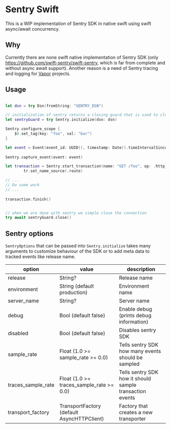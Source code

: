 
# Sentry Swift

This is a WIP implementation of Sentry SDK in native swift using swift async/await concurrency.

## Why

Currently there are none swift native implementation of Sentry SDK (only https://github.com/swift-sentry/swift-sentry, which is far from complete and without async await support). Another reason is a need of Sentry tracing and logging for [Vapor](https://vapor.codes/) projects.

## Usage


```swift

let dsn = try Dsn(fromString: "SENTRY_DSN")

// initialization of sentry returns a closing guard that is used to close sentry connection
let sentryGuard = try Sentry.initialize(dsn: dsn)

Sentry.configure_scope {
    $0.set_tag(key: "foo", val: "bar")
}

let event = Event(event_id: UUID(), timestamp: Date().timeIntervalSince1970, level: nil, logger: nil, transaction: nil, server_name: nil, release: nil, dist: nil, tags: nil, environment: nil, modules: nil, extra: nil, message: nil, exception: nil, breadcrumbs: nil, user: nil, request: nil, sdk: nil, contexts: nil, type: nil, spans: nil, start_timestamp: nil, transaction_info: nil)
        
Sentry.capture_event(event: event)

let transaction = Sentry.start_transaction(name: "GET /foo", op: .http_server)
        tr.set_name_source(.route)

// ...
// Do some work
// ...                                   
     
transaction.finish()


// when we are done with sentry we simple close the connection
try await sentryGuard.close()

```
                                                                
## Sentry options

`SentryOptions` that can be passed into `Sentry.initialize` takes many arguments to customize behaviour of the SDK or to add meta data to tracked events like release name.

| option             | value                                      | description                                              |
|--------------------|--------------------------------------------|----------------------------------------------------------|
| release            | String?                                    | Release name                                             |
| environment        | String (default production)                | Environment name                                         |
| server_name        | String?                                    | Server name                                              |
| debug              | Bool (default false)                       | Enable debug (prints debug information)                  |
| disabled           | Bool (default false)                       | Disables sentry SDK                                      |
| sample_rate        | Float (1.0 >= sample_rate >= 0.0)          | Tells sentry SDK how many events should be sampled       |
| traces_sample_rate | Float (1.0 >= traces_sample_rate >= 0.0)   | Tells sentry SDK how it should sample transaction events |
| transport_factory  | TransportFactory (default AsyncHTTPClient) | Factory that creates a new transporter                   |
